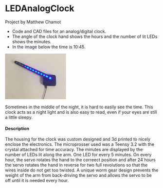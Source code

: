 # LEDAnalogClock
Project by Matthew Chamot

* Code and CAD files for an analog/digital clock.  
* The angle of the clock hand shows the hours and the number of lit LEDs shows the minutes.
* In the image below the time is 10:45.

<img src="Clock.JPG" alt="clock image" style="width: 200px;"/>

Sometimes in the middle of the night, it is hard to easily see the time.  This clock acts as a night light and is also easy to read, even if your eyes are still a little sleepy.  

#### Description
The housing for the clock was custom designed and 3d printed to nicely enclose the electronics.  The microprosser used was a Teensy 3.2 with the crystal attached for time accuracy.  The minutes are displayed by the number of LEDs lit along the arm.  One LED for every 5 minutes.  On every hour, the servo rotates the hand to the correect position and after 24 hours the servo rotates the hand in reverse for two full revolutions so that the wires inside do not get too twisted.  A unique worm gear design prevents the weight of the arm from back-driving the servo and allows the servo to be off until it is needed every hour.
